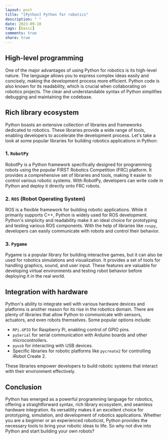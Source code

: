 ```yaml
---
layout: post
title: "[Python] Python for robotics"
description: " "
date: 2023-09-10
tags: [basic]
comments: true
share: true
---
```


## High-level programming

One of the major advantages of using Python for robotics is its high-level nature. The language allows you to express complex ideas easily and concisely, making the development process more efficient. Python code is also known for its readability, which is crucial when collaborating on robotics projects. The clear and understandable syntax of Python simplifies debugging and maintaining the codebase.

## Rich library ecosystem

Python boasts an extensive collection of libraries and frameworks dedicated to robotics. These libraries provide a wide range of tools, enabling developers to accelerate the development process. Let's take a look at some popular libraries for building robotics applications in Python:

### 1. `RobotPy`

RobotPy is a Python framework specifically designed for programming robots using the popular FIRST Robotics Competition (FRC) platform. It provides a comprehensive set of libraries and tools, making it easier to control various robotic systems. With RobotPy, developers can write code in Python and deploy it directly onto FRC robots.

### 2. `ROS` (Robot Operating System)

ROS is a flexible framework for building robotic applications. While it primarily supports C++, Python is widely used for ROS development. Python's simplicity and readability make it an ideal choice for prototyping and testing various ROS components. With the help of libraries like `rospy`, developers can easily communicate with robots and control their behavior.

### 3. `Pygame`

Pygame is a popular library for building interactive games, but it can also be used for robotics simulations and visualization. It provides a set of tools for handling graphics, sound, and user input. These features are valuable for developing virtual environments and testing robot behavior before deploying it in the real world.

## Integration with hardware

Python's ability to integrate well with various hardware devices and platforms is another reason for its rise in the robotics domain. There are plenty of libraries that allow Python to communicate with sensors, actuators, and even robots themselves. Some popular options include:

- `RPi.GPIO` for Raspberry Pi, enabling control of GPIO pins.
- `pySerial` for serial communication with Arduino boards and other microcontrollers.
- `pyusb` for interacting with USB devices.
- Specific libraries for robotic platforms like `pycreate2` for controlling iRobot Create 2.

These libraries empower developers to build robotic systems that interact with their environment effectively.

## Conclusion

Python has emerged as a powerful programming language for robotics, offering a straightforward syntax, rich library ecosystem, and seamless hardware integration. Its versatility makes it an excellent choice for prototyping, simulation, and development of robotics applications. Whether you are a beginner or an experienced roboticist, Python provides the necessary tools to bring your robotic ideas to life. So why not dive into Python and start building your own robots?
